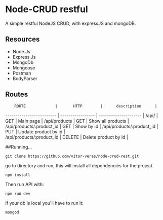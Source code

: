 # Node-CRUD restful
A simple restful NodeJS CRUD, with expressJS and mongoDB.

## Resources

- Node.Js
- Express.Js
- MongoDb
- Mongoose
- Postman
- BodyParser

## Routes

        ROUTE             |       HTTP        |      description      | 
------------------------- | ----------------- | --------------------- | 
/api/                     |       GET         | Main page             | 
/api/products             |       GET         | Show all products     | 
/api/products/:product_id |       GET         | Show by id            | 
/api/products/:product_id |       PUT         | Update product by id  |    
/api/products/:product_id |       DELETE      | Delete product by id  |

##Running...

```
git clone https://github.com/vitor-veras/node-crud-rest.git
```
 go to directory and run, this will install all dependencies for the project.
```
npm install
```
Then run API with:
```
npm run dev
```

If your db is local you'll have to run it:
```
mongod
```

